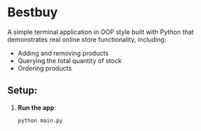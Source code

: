 # Bestbuy

A simple terminal application in OOP style built with Python that demonstrates real online store functionality, including:

- Adding and removing products
- Querying the total quantity of stock
- Ordering products

## Setup:

1. **Run the app**:
   ```bash
   python main.py